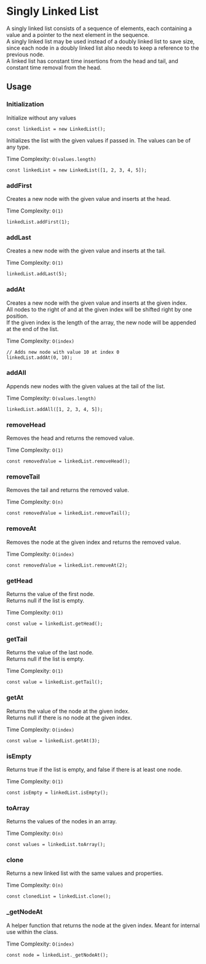 # Singly Linked List
A singly linked list consists of a sequence of elements, each containing a value and a pointer to the next element in the sequence.  
A singly linked list may be used instead of a doubly linked list to save size, since each node in a doubly linked list also needs to keep a reference to the previous node.  
A linked list has constant time insertions from the head and tail, and constant time removal from the head.

## Usage

### Initialization

Initialize without any values
```
const linkedList = new LinkedList();
```

Initializes the list with the given values if passed in. The values can be of any type.  

Time Complexity: `O(values.length)`
```
const linkedList = new LinkedList([1, 2, 3, 4, 5]);
```

### addFirst

Creates a new node with the given value and inserts at the head.   

Time Complexity: `O(1)`
```
linkedList.addFirst(1);
```

### addLast

Creates a new node with the given value and inserts at the tail.  

Time Complexity: `O(1)`
```
linkedList.addLast(5);
```

### addAt

Creates a new node with the given value and inserts at the given index.  
All nodes to the right of and at the given index will be shifted right by one position.  
If the given index is the length of the array, the new node will be appended at the end of the list.  

Time Complexity: `O(index)`
```
// Adds new node with value 10 at index 0
linkedList.addAt(0, 10);
```

### addAll

Appends new nodes with the given values at the tail of the list.

Time Complexity: `O(values.length)`
```
linkedList.addAll([1, 2, 3, 4, 5]);
```

### removeHead

Removes the head and returns the removed value.

Time Complexity: `O(1)`
```
const removedValue = linkedList.removeHead();
```

### removeTail

Removes the tail and returns the removed value.

Time Complexity: `O(n)`
```
const removedValue = linkedList.removeTail();
```

### removeAt

Removes the node at the given index and returns the removed value.

Time Complexity: `O(index)`
```
const removedValue = linkedList.removeAt(2);
```

### getHead

Returns the value of the first node.   
Returns null if the list is empty.

Time Complexity: `O(1)`
```
const value = linkedList.getHead();
```

### getTail

Returns the value of the last node.   
Returns null if the list is empty.

Time Complexity: `O(1)`
```
const value = linkedList.getTail();
```

### getAt

Returns the value of the node at the given index.  
Returns null if there is no node at the given index.

Time Complexity: `O(index)`
```
const value = linkedList.getAt(3);
```

### isEmpty

Returns true if the list is empty, and false if there is at least one node.

Time Complexity: `O(1)`
```
const isEmpty = linkedList.isEmpty();
```

### toArray

Returns the values of the nodes in an array.

Time Complexity: `O(n)`
```
const values = linkedList.toArray();
```

### clone

Returns a new linked list with the same values and properties.

Time Complexity: `O(n)`
```
const clonedList = linkedList.clone();
```

### _getNodeAt

A helper function that returns the node at the given index.
Meant for internal use within the class.

Time Complexity: `O(index)`
```
const node = linkedList._getNodeAt();
```